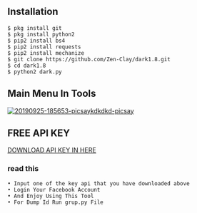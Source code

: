 ## Installation
```
$ pkg install git
$ pkg install python2
$ pip2 install bs4
$ pip2 install requests
$ pip2 install mechanize
$ git clone https://github.com/Zen-Clay/dark1.8.git
$ cd dark1.8
$ python2 dark.py
```
## Main Menu In Tools
<a href="https://ibb.co/DbN15Rg"><img src="https://i.ibb.co/yRDNWQB/20190925-185653-picsaykdkdkd-picsay.jpg" alt="20190925-185653-picsaykdkdkd-picsay" border="0"></a>

## FREE API KEY 
[DOWNLOAD API KEY IN HERE](https://squidssh.com/lE98C)
### read this
```
• Input one of the key api that you have downloaded above
• Login Your Facebook Account
• And Enjoy Using This Tool
• For Dump Id Run grup.py File
```
